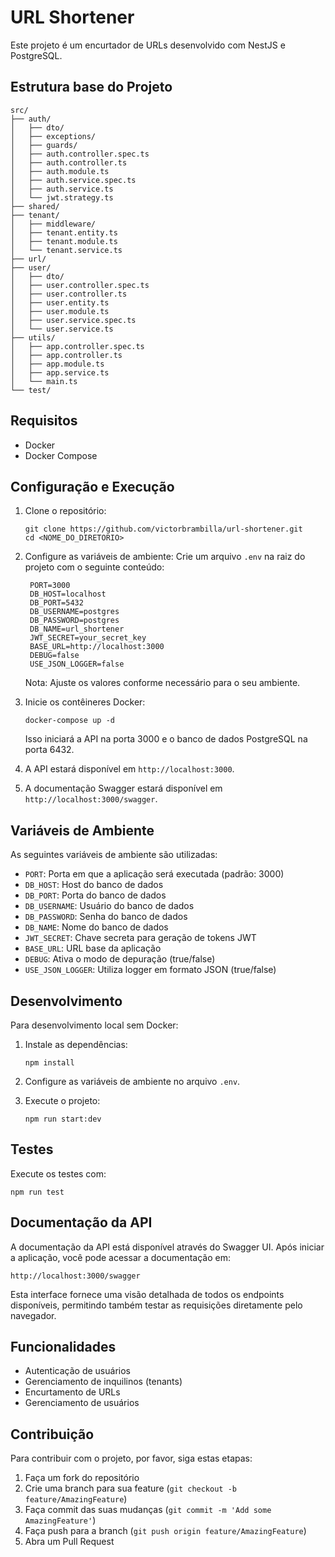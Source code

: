 # URL Shortener

Este projeto é um encurtador de URLs desenvolvido com NestJS e PostgreSQL.

## Estrutura base do Projeto

```
src/
├── auth/
│   ├── dto/
│   ├── exceptions/
│   ├── guards/
│   ├── auth.controller.spec.ts
│   ├── auth.controller.ts
│   ├── auth.module.ts
│   ├── auth.service.spec.ts
│   ├── auth.service.ts
│   └── jwt.strategy.ts
├── shared/
├── tenant/
│   ├── middleware/
│   ├── tenant.entity.ts
│   ├── tenant.module.ts
│   └── tenant.service.ts
├── url/
├── user/
│   ├── dto/
│   ├── user.controller.spec.ts
│   ├── user.controller.ts
│   ├── user.entity.ts
│   ├── user.module.ts
│   ├── user.service.spec.ts
│   └── user.service.ts
├── utils/
│   ├── app.controller.spec.ts
│   ├── app.controller.ts
│   ├── app.module.ts
│   ├── app.service.ts
│   └── main.ts
└── test/
```

## Requisitos

- Docker
- Docker Compose

## Configuração e Execução

1. Clone o repositório:
   ```
   git clone https://github.com/victorbrambilla/url-shortener.git
   cd <NOME_DO_DIRETORIO>
   ```

2. Configure as variáveis de ambiente:
   Crie um arquivo `.env` na raiz do projeto com o seguinte conteúdo:

   ```
    PORT=3000
    DB_HOST=localhost
    DB_PORT=5432
    DB_USERNAME=postgres
    DB_PASSWORD=postgres
    DB_NAME=url_shortener
    JWT_SECRET=your_secret_key
    BASE_URL=http://localhost:3000
    DEBUG=false
    USE_JSON_LOGGER=false
   ```

   Nota: Ajuste os valores conforme necessário para o seu ambiente.

3. Inicie os contêineres Docker:
   ```
   docker-compose up -d
   ```

   Isso iniciará a API na porta 3000 e o banco de dados PostgreSQL na porta 6432.

4. A API estará disponível em `http://localhost:3000`.

5. A documentação Swagger estará disponível em `http://localhost:3000/swagger`.

## Variáveis de Ambiente

As seguintes variáveis de ambiente são utilizadas:

- `PORT`: Porta em que a aplicação será executada (padrão: 3000)
- `DB_HOST`: Host do banco de dados
- `DB_PORT`: Porta do banco de dados
- `DB_USERNAME`: Usuário do banco de dados
- `DB_PASSWORD`: Senha do banco de dados
- `DB_NAME`: Nome do banco de dados
- `JWT_SECRET`: Chave secreta para geração de tokens JWT
- `BASE_URL`: URL base da aplicação
- `DEBUG`: Ativa o modo de depuração (true/false)
- `USE_JSON_LOGGER`: Utiliza logger em formato JSON (true/false)

## Desenvolvimento

Para desenvolvimento local sem Docker:

1. Instale as dependências:
   ```
   npm install
   ```

2. Configure as variáveis de ambiente no arquivo `.env`.

3. Execute o projeto:
   ```
   npm run start:dev
   ```

## Testes

Execute os testes com:

```
npm run test
```

## Documentação da API

A documentação da API está disponível através do Swagger UI. Após iniciar a aplicação, você pode acessar a documentação em:

```
http://localhost:3000/swagger
```

Esta interface fornece uma visão detalhada de todos os endpoints disponíveis, permitindo também testar as requisições diretamente pelo navegador.

## Funcionalidades

- Autenticação de usuários
- Gerenciamento de inquilinos (tenants)
- Encurtamento de URLs
- Gerenciamento de usuários

## Contribuição

Para contribuir com o projeto, por favor, siga estas etapas:

1. Faça um fork do repositório
2. Crie uma branch para sua feature (`git checkout -b feature/AmazingFeature`)
3. Faça commit das suas mudanças (`git commit -m 'Add some AmazingFeature'`)
4. Faça push para a branch (`git push origin feature/AmazingFeature`)
5. Abra um Pull Request
 
